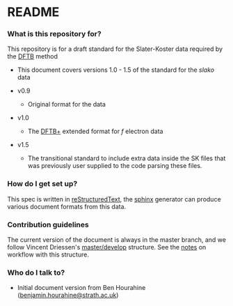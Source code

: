 # README #

### What is this repository for? ###

This repository is for a draft standard for the Slater-Koster data
required by the [DFTB](http://www.dftb.org) method

* This document covers versions 1.0 - 1.5 of the standard for the *slako* data

* v0.9
    * Original format for the data

* v1.0

    * The [DFTB+](http://www.dftb-plus.info/) extended format for *f*
      electron data

* v1.5
    * The transitional standard to include extra data inside the SK
      files that was previously user supplied to the code parsing
      these files.

### How do I get set up? ###

This spec is written in
[reStructuredText](http://docutils.sourceforge.net/rst.html), the
[sphinx](http://www.sphinx-doc.org/) generator can produce various
document formats from this data.

### Contribution guidelines ###

The current version of the document is always in the master branch,
and we follow Vincent Driessen's
[master/develop](http://nvie.com/posts/a-successful-git-branching-model/)
structure. See the
[notes](https://bitbucket.org/dftbplus/fortyxima/src/a5fd8ea501528457db9f26d24bfc332fa0c597d1/doc/devel/guide/gitworkflow.rst?at=develop&fileviewer=file-view-default)
on workflow with this structure.

### Who do I talk to? ###

* Initial document version from Ben Hourahine
  (benjamin.hourahine@strath.ac.uk)
